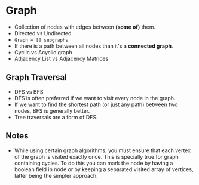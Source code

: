 # Graph

- Collection of nodes with edges between **(some of)** them.
- Directed vs Undirected
- `Graph = [] subgraphs`
- If there is a path between all nodes than it's a **connected graph**.
- Cyclic vs Acyclic graph
- Adjacency List vs Adjacency Matrices

## Graph Traversal

- DFS vs BFS
- DFS is often preferred if we want to visit every node in the graph.
- If we want to find the shortest path (or just any path) between two nodes, BFS is generally better.
- Tree traversals are a form of DFS.

## Notes

- While using certain graph algorithms, you must ensure that each vertex of the graph is visited exactly once. This is specially true for graph containing cycles. To do this you can mark the node by having a boolean field in node or by keeping a separated visited array of vertices, latter being the simpler approach.
